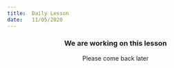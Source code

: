 ```yaml
---
title:  Daily Lesson
date:   11/05/2020
---
```


### <center>We are working on this lesson</center>
<center>Please come back later</center>